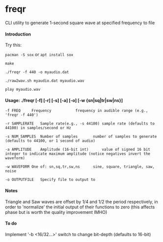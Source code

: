 # freqr
CLI utility to generate 1-second square wave at specified frequency to file

#### Introduction

  Try this:

  `pacman -S sox` or `apt install sox`

  `make`

  `./freqr -f 440 -o myaudio.dat`

  `./raw2wav.sh myaudio.dat myaudio.wav`

  `play myaudio.wav`


#### Usage: ./freqr [-f] [-r] [-s] [-a] [-o] [-w {sn|sq|tr|sw|ns}]

	-f FREQ		Frequency			frequency in audible range (e.g., 'freqr -f 440')

	-r SAMPLERATE	Sample rate(e.g., -s 44100)	sample rate (defaults to 44100) in samples/second or Hz

	-s NUM_SAMPLES	Number of samples		number of samples to generate (defaults to 44100, or 1 second of audio)

	-a AMPLITUDE	Amplitude (16-bit int)		value of signed 16 bit integer to indicate maximum amplitude (notice negatives invert the waveform)

	-w WAVEFORM	One of: sn,sq,tr,sw,ns		sine, square, triangle, saw, noise

	-o OUTPUTFILE	Specify file to output to

#### Notes

  Triangle and Saw waves are offset by 1/4 and 1/2 the period respectively, in order to 'normalize' the
  initial output of their functions to zero (this affects phase but is worth the quality improvement IMHO)

#### To do

  Implement '-b <16/32...>' switch to change bit-depth (defaults to 16-bit)
